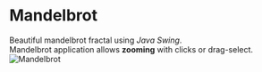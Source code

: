# Mandelbrot
Beautiful mandelbrot fractal using *Java Swing*.  
Mandelbrot application allows **zooming** with clicks or drag-select.  
![Mandelbrot](https://i.imgur.com/rm35CIz.png)
